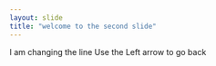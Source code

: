 ```yaml
---
layout: slide
title: "welcome to the second slide"
---
```

I am changing the line
Use the Left arrow to go back
